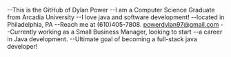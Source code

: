 --This is the GitHub of Dylan Power
--I am a Computer Science Graduate from Arcadia University
--I love java and software development!
--located in Philadelphia, PA
--Reach me at (610)405-7808. powerdylan97@gmail.com
--Currently working as a Small Business Manager, looking to start
--a career in Java development.
--Ultimate goal of becoming a full-stack java developer!

<!---
powerdylan97/powerdylan97 is a ✨ special ✨ repository because its `README.md` (this file) appears on your GitHub profile.
You can click the Preview link to take a look at your changes.
--->
